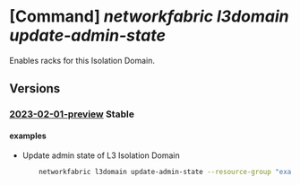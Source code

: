 # [Command] _networkfabric l3domain update-admin-state_

Enables racks for this Isolation Domain.

## Versions

### [2023-02-01-preview](/Resources/mgmt-plane/L3N1YnNjcmlwdGlvbnMve30vcmVzb3VyY2Vncm91cHMve30vcHJvdmlkZXJzL21pY3Jvc29mdC5tYW5hZ2VkbmV0d29ya2ZhYnJpYy9sM2lzb2xhdGlvbmRvbWFpbnMve30vdXBkYXRlYWRtaW5pc3RyYXRpdmVzdGF0ZQ==/2023-02-01-preview.xml) **Stable**

<!-- mgmt-plane /subscriptions/{}/resourcegroups/{}/providers/microsoft.managednetworkfabric/l3isolationdomains/{}/updateadministrativestate 2023-02-01-preview -->

#### examples

- Update admin state of L3 Isolation Domain
    ```bash
        networkfabric l3domain update-admin-state --resource-group "example-rg" --resource-name "example-l3domain" --state "Enable"
    ```
